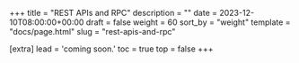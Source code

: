 +++
title = "REST APIs and RPC"
description = ""
date = 2023-12-10T08:00:00+00:00
draft = false
weight = 60
sort_by = "weight"
template = "docs/page.html"
slug = "rest-apis-and-rpc"

[extra]
lead = 'coming soon.'
toc = true
top = false
+++

